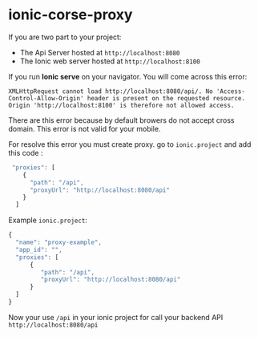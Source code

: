 # ionic-corse-proxy

If you are two part to your project:

* The Api Server hosted at `http://localhost:8080`
* The Ionic web server hosted at `http://localhost:8100`

If you run **Ionic serve** on your navigator. You will come across this error:

`XMLHttpRequest cannot load http://localhost:8080/api/. No 'Access-Control-Allow-Origin' header is present on the requested resource. Origin 'http://localhost:8100' is therefore not allowed access.`

There are this error because by default browers do not accept cross domain.
This error is not valid for your mobile.

For resolve this error you must create proxy. go to `ionic.project` and add this code :

```javascript
 "proxies": [
    {
      "path": "/api",
      "proxyUrl": "http://localhost:8080/api"
    }
  ]
```

Example `ionic.project`:

```javascript
{
  "name": "proxy-example",
  "app_id": "",
  "proxies": [
	  {
	     "path": "/api",
	     "proxyUrl": "http://localhost:8080/api"
      }
  ]
}
```

Now your use `/api` in your ionic project for call your backend API `http://localhost:8080/api`